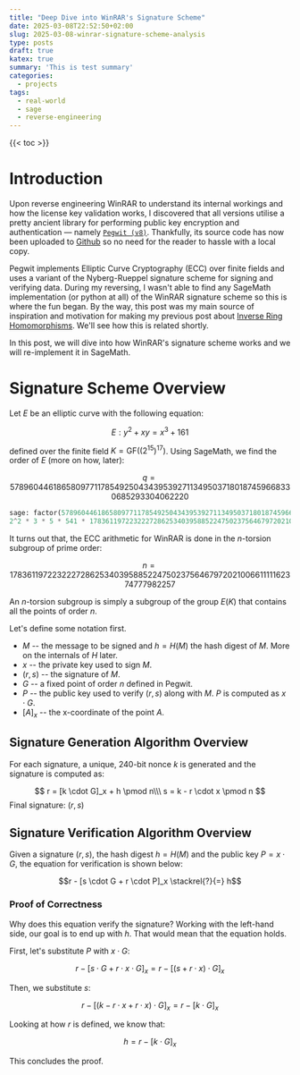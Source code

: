 ```yaml
---
title: "Deep Dive into WinRAR's Signature Scheme"
date: 2025-03-08T22:52:50+02:00
slug: 2025-03-08-winrar-signature-scheme-analysis
type: posts
draft: true
katex: true
summary: 'This is test summary'
categories:
  - projects
tags:
  - real-world
  - sage
  - reverse-engineering
---
```


{{< toc >}}

# Introduction

Upon reverse engineering WinRAR to understand its internal workings and how the license key validation works, I discovered that all versions utilise a pretty ancient library for performing public key encryption and authentication — namely [`Pegwit (v8)`](https://web.archive.org/web/19990117082016/http://ds.dial.pipex.com:80/george.barwood/v8/pegwit.htm). Thankfully, its source code has now been uploaded to [Github](https://github.com/t-crest/patmos-benchmarks/tree/master/Mediabench/pegwit/src) so no need for the reader to hassle with a local copy.

Pegwit implements Elliptic Curve Cryptography (ECC) over finite fields and uses a variant of the Nyberg-Rueppel signature scheme for signing and verifying data. During my reversing, I wasn't able to find any SageMath implementation (or python at all) of the WinRAR signature scheme so this is where the fun began. By the way, this post was my main source of inspiration and motivation for making my previous post about [Inverse Ring Homomorphisms](https://rasti37.github.io/posts/2025-03-07-computing-inverse-ring-homomorphisms-diy/). We'll see how this is related shortly.

In this post, we will dive into how WinRAR's signature scheme works and we will re-implement it in SageMath.

# Signature Scheme Overview

Let $E$ be an elliptic curve with the following equation:

$$
E : y^2 + xy = x^3 + 161
$$

defined over the finite field $K = \text{GF}((2^{15})^{17})$. Using SageMath, we find the order of $E$ (more on how, later):

$$
q = 57896044618658097711785492504343953927113495037180187459668330685293304062220
$$

```python
sage: factor(57896044618658097711785492504343953927113495037180187459668330685293304062220)
2^2 * 3 * 5 * 541 * 1783611972232227286253403958852247502375646797202100661111162374777982257
```

It turns out that, the ECC arithmetic for WinRAR is done in the $n$-torsion subgroup of prime order:

$$n = 1783611972232227286253403958852247502375646797202100661111162374777982257$$

An $n$-torsion subgroup is simply a subgroup of the group $E(K)$ that contains all the points of order $n$.

Let's define some notation first.

- $M$ -- the message to be signed and $h = H(M)$ the hash digest of $M$. More on the internals of $H$ later.
- $x$ -- the private key used to sign $M$.
- $(r, s)$ -- the signature of $M$.
- $G$ -- a fixed point of order $n$ defined in Pegwit.
- $P$ -- the public key used to verify $(r,s)$ along with $M$. $P$ is computed as $x \cdot G$.
- $[A]_x$ -- the x-coordinate of the point $A$.

## Signature Generation Algorithm Overview

For each signature, a unique, $240$-bit nonce $k$ is generated and the signature is computed as:

$$
r = [k \cdot G]_x + h \pmod n\\\
s = k - r \cdot x \pmod n
$$
Final signature: $(r,s)$

## Signature Verification Algorithm Overview

Given a signature $(r,s)$, the hash digest $h = H(M)$ and the public key $P = x \cdot G$, the equation for verification is shown below:

$$r - [s \cdot G + r \cdot P]_x \stackrel{?}{=} h$$

### Proof of Correctness

Why does this equation verify the signature? Working with the left-hand side, our goal is to end up with $h$. That would mean that the equation holds.

First, let's substitute $P$ with $x \cdot G$:

$$r - [s \cdot G + r \cdot x \cdot G]_x = r - [(s + r \cdot x) \cdot G]_x$$

Then, we substitute $s$:

$$r - [(k - r \cdot x + r \cdot x) \cdot G]_x = r - [k \cdot G]_x$$

Looking at how $r$ is defined, we know that:

$$h = r - [k \cdot G]_x$$

This concludes the proof.